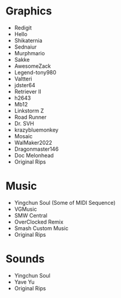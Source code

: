 # Graphics

- Redigit
- Hello
- Shikaternia
- Sednaiur
- Murphmario
- Sakke
- AwesomeZack
- Legend-tony980
- Valtteri
- jdster64
- Retriever II
- h2643
- Mb12
- Linkstorm Z
- Road Runner
- Dr. SVH
- krazybluemonkey
- Mosaic
- WalMaker2022
- Dragonmaster146
- Doc Melonhead
- Original Rips

# Music

- Yingchun Soul (Some of MIDI Sequence)
- VGMusic
- SMW Central
- OverClocked Remix
- Smash Custom Music
- Original Rips

# Sounds

- Yingchun Soul
- Yave Yu
- Original Rips